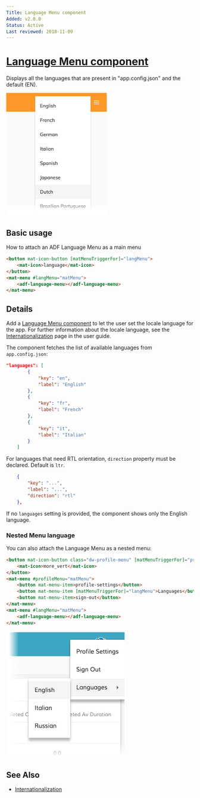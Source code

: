 ```yaml
---
Title: Language Menu component
Added: v2.0.0
Status: Active
Last reviewed: 2018-11-09
---
```


# [Language Menu component](lib/core/src/lib/language-menu/language-menu.component.ts "Defined in language-menu.component.ts")

Displays all the languages that are present in "app.config.json" and the default (EN).

![Language Menu screenshot](../../docassets/images/languages-menu.png)

## Basic usage

How to attach an ADF Language Menu as a main menu

```html
<button mat-icon-button [matMenuTriggerFor]="langMenu">
    <mat-icon>language</mat-icon>
</button>
<mat-menu #langMenu="matMenu">
    <adf-language-menu></adf-language-menu>
</mat-menu>
```

## Details

Add a [Language Menu component](language-menu.component.md) to let the
user set the locale language for the app. For further information about the
locale language, see the
[Internationalization](../../user-guide/internationalization.md#how-the-display-language-is-selected)
page in the user guide.

The component fetches the list of available languages from `app.config.json`:

```json
"languages": [
        {
            "key": "en",
            "label": "English"
        },
        {
            "key": "fr",
            "label": "French"
        },
        {
            "key": "it",
            "label": "Italian"
        }
    ]
```

For languages that need RTL orientation, `direction` property must be declared. Default is `ltr`.


```json
    {
        "key": "...",
        "label": "...",
        "direction": "rtl"
    },
```

If no `languages` setting is provided, the component shows only the English language.

### Nested Menu language

You can also attach the Language Menu as a nested menu:

```html
<button mat-icon-button class="dw-profile-menu" [matMenuTriggerFor]="profileMenu">
    <mat-icon>more_vert</mat-icon>
</button>
<mat-menu #profileMenu="matMenu">
    <button mat-menu-item>profile-settings</button>
    <button mat-menu-item [matMenuTriggerFor]="langMenu">Languages</button>
    <button mat-menu-item>sign-out</button>
</mat-menu>
<mat-menu #langMenu="matMenu">
    <adf-language-menu></adf-language-menu>
</mat-menu>
```

![Nested Language Menu screenshot](../../docassets/images/languages-menu-nested.png)

## See Also

-   [Internationalization](../../user-guide/internationalization.md)
